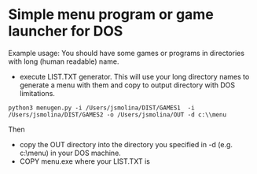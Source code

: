 # Simple menu program or game launcher for DOS

Example usage:
You should have some games or programs in directories with long (human readable) name.

* execute LIST.TXT generator.
This will use your long directory names to generate a menu with them
and copy to output directory with DOS limitations.

`python3 menugen.py -i /Users/jsmolina/DIST/GAMES1  -i /Users/jsmolina/DIST/GAMES2 -o /Users/jsmolina/OUT -d c:\\menu`

Then 
* copy the OUT directory into the directory you specified in -d (e.g. c:\menu) in your DOS machine. 
* COPY menu.exe where your LIST.TXT is

